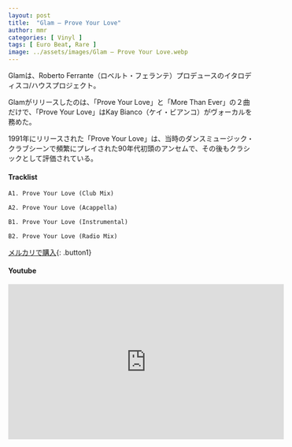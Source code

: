 ```yaml
---
layout: post
title:  "Glam – Prove Your Love"
author: mmr
categories: [ Vinyl ]
tags: [ Euro Beat, Rare ]
image: ../assets/images/Glam – Prove Your Love.webp
---
```


Glamは、Roberto Ferrante（ロベルト・フェランテ）プロデュースのイタロディスコ/ハウスプロジェクト。

Glamがリリースしたのは、「Prove Your Love」と「More Than Ever」の２曲だけで、「Prove Your Love」はKay Bianco（ケイ・ビアンコ）がヴォーカルを務めた。

1991年にリリースされた「Prove Your Love」は、当時のダンスミュージック・クラブシーンで頻繁にプレイされた90年代初頭のアンセムで、その後もクラシックとして評価されている。

#### Tracklist
```md
A1. Prove Your Love (Club Mix)

A2. Prove Your Love (Acappella)

B1. Prove Your Love (Instrumental)

B2. Prove Your Love (Radio Mix)
```

[メルカリで購入](https://jp.mercari.com/item/m92806880248?afid=6142608987){: .button1}

#### Youtube
<iframe width="560" height="315" src="https://www.youtube.com/embed/XMT69bIJBzU?si=mzo4Y2QYFQcSJBfg" title="YouTube video player" frameborder="0" allow="accelerometer; autoplay; clipboard-write; encrypted-media; gyroscope; picture-in-picture; web-share" referrerpolicy="strict-origin-when-cross-origin" allowfullscreen></iframe>